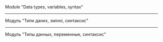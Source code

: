 Module "Data types, variables, syntax"
____
Модуль "Типи даних, змінні, синтаксис"
____
Модуль "Типы данных, переменные, синтаксис"
